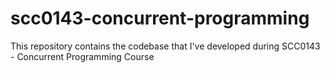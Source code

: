 # scc0143-concurrent-programming
This repository contains the codebase that I've developed during SCC0143 - Concurrent Programming Course
